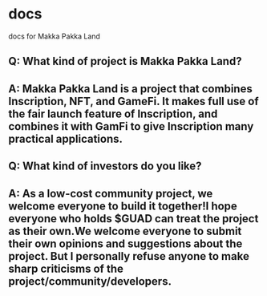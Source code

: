 # docs
docs for Makka Pakka Land

## Q: What kind of project is Makka Pakka Land?

## A: Makka Pakka Land is a project that combines Inscription, NFT, and GameFi. It makes full use of the fair launch feature of Inscription, and combines it with GamFi to give Inscription many practical applications.

## Q: What kind of investors do you like?

## A: As a low-cost community project, we welcome everyone to build it together!I hope everyone who holds $GUAD can treat the project as their own.We welcome everyone to submit their own opinions and suggestions about the project. But I personally refuse anyone to make sharp criticisms of the project/community/developers.
